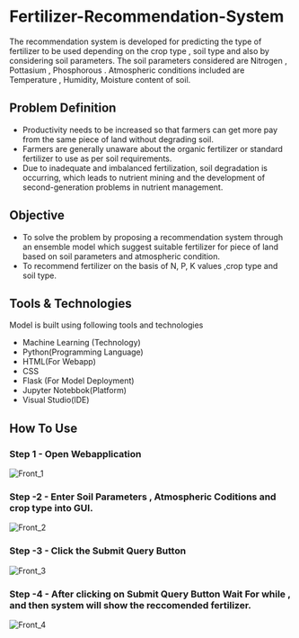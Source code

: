 # Fertilizer-Recommendation-System 
The recommendation system is developed for predicting the type of fertilizer to be used depending on the crop type , soil type and also by considering soil parameters.
The soil parameters considered are Nitrogen , Pottasium , Phosphorous . Atmospheric conditions included are Temperature , Humidity, Moisture content of soil.

## Problem Definition
* Productivity needs to be increased so that farmers can get more pay from the same piece of land without degrading soil.
* Farmers are generally unaware about the organic fertilizer or standard fertilizer to use as per soil requirements.
* Due to inadequate and imbalanced fertilization, soil degradation is occurring, which leads to nutrient mining and the development of second-generation problems in nutrient management.

## Objective
* To solve the problem by proposing a recommendation system through an ensemble model which suggest suitable fertilizer for piece of land based on soil parameters and atmospheric condition.
* To recommend fertilizer on the basis of N, P, K values ,crop type and soil type.

## Tools & Technologies
Model is built using following tools and technologies
* Machine Learning (Technology)
* Python(Programming Language)
* HTML(For Webapp)
* CSS
* Flask (For Model Deployment)
* Jupyter Notebbok(Platform)
* Visual Studio(IDE)


## How To Use

### Step 1 - Open Webapplication



![Front_1](https://user-images.githubusercontent.com/90881200/190667987-184eaea3-5c28-46c0-b8f5-de6d93a1b7bb.png)


### Step -2 - Enter Soil Parameters , Atmospheric Coditions and crop type into GUI.

![Front_2](https://user-images.githubusercontent.com/90881200/190668521-0c32d47b-d81e-4139-8ddc-43e99e9b2de3.png)


### Step -3 - Click the Submit Query Button


![Front_3](https://user-images.githubusercontent.com/90881200/190668973-e9e133e0-bf7a-4248-b5fc-6fdec5e39fe0.png)


### Step -4 - After clicking on Submit Query Button Wait For while , and then system will show the reccomended fertilizer.


![Front_4](https://user-images.githubusercontent.com/90881200/190669584-d12e8c6c-2c1f-4c2f-9be5-53c6c309bd19.png)


